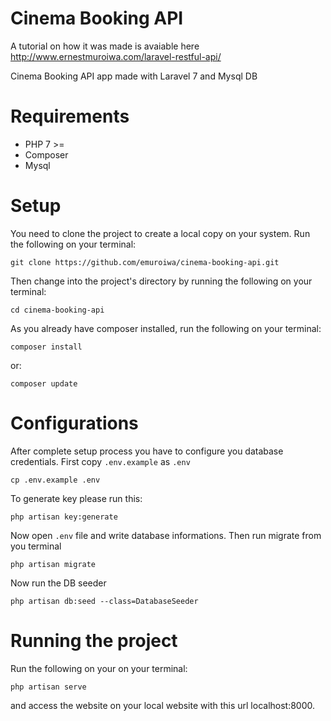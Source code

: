 # Cinema Booking API

A tutorial on how it was made is avaiable here
http://www.ernestmuroiwa.com/laravel-restful-api/

Cinema Booking API app made with Laravel 7 and Mysql DB

# Requirements

-   PHP 7 >=
-   Composer
-   Mysql

# Setup

You need to clone the project to create a local copy on your system.
Run the following on your terminal:

```
git clone https://github.com/emuroiwa/cinema-booking-api.git
```

Then change into the project's directory by running the following on your terminal:

```
cd cinema-booking-api

```

As you already have composer installed, run the following on your terminal:

```
composer install
```

or:

```
composer update
```

# Configurations

After complete setup process you have to configure you database credentials. First copy `.env.example` as `.env`

```shell
cp .env.example .env
```

To generate key please run this:

```
php artisan key:generate
```

Now open `.env` file and write database informations. Then run migrate from you terminal

```shell
php artisan migrate
```

Now run the DB seeder

```shell
php artisan db:seed --class=DatabaseSeeder
```

# Running the project

Run the following on your on your terminal:

```
php artisan serve
```

and access the website on your local website with this url localhost:8000.
